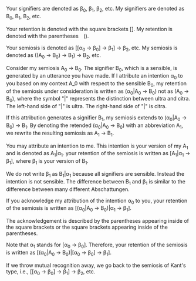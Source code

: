 Your signifiers are denoted as &beta;<sub>0</sub>, &beta;<sub>1</sub>, &beta;<sub>2</sub>, etc.
My signifiers are denoted as B<sub>0</sub>, B<sub>1</sub>, B<sub>2</sub>, etc.

Your retention is denoted with the square brackets [].
My retention is denoted with the parentheses　().

Your semiosis is denoted as [[&alpha;<sub>0</sub> -> &beta;<sub>0</sub>] -> &beta;<sub>1</sub>] -> &beta;<sub>2</sub>, etc.
My semiosis is denoted as ((A<sub>0</sub> -> B<sub>0</sub>) -> B<sub>1</sub>) -> B<sub>2</sub>, etc.

Consider my semiosis A<sub>0</sub> -> B<sub>0</sub>. The signifier B<sub>0</sub>, which is a sensible, is generated by an utterance you have made. If I attribute an intention &alpha;<sub>0</sub> to you based on my context A_0 with respect to the sensible B<sub>0</sub>, my retention of the semiosis under consideration is written as (&alpha;<sub>0</sub>|A<sub>0</sub> -> B<sub>0</sub>) not as (A<sub>0</sub> -> B<sub>0</sub>), where the symbol "|" represents the distinction between ultra and citra. The left-hand side of "|" is ultra. The right-hand side of "|" is citra.

If this attribution generates a signifier B<sub>1</sub>, my semiosis extends to (&alpha;<sub>0</sub>|A<sub>0</sub> -> B<sub>0</sub>) -> B<sub>1</sub>. By denoting the retended (&alpha;<sub>0</sub>|A<sub>0</sub> -> B<sub>0</sub>) with an abbreviation A<sub>1</sub>, we rewrite the resulting semiosis as A<sub>1</sub> -> B<sub>1</sub>.

You may attribute an intention to me. This intention is your version of my A<sub>1</sub> and is denoted as A<sub>1</sub>|&alpha;<sub>1</sub>. your retention of the semiosis is written as [A<sub>1</sub>|&alpha;<sub>1</sub> -> &beta;<sub>1</sub>], where &beta;<sub>1</sub> is your version of B<sub>1</sub>.

We do not write &beta;<sub>1</sub> as B<sub>1</sub>|&alpha;<sub>1</sub> because all signifiers are sensible. Instead the intention is not sensible. The difference between B<sub>1</sub> and &beta;<sub>1</sub> is similar to the difference between many different Abschattungen.

If you acknowledge my attribution of the intention &alpha;<sub>0</sub> to you, your retention of the semiosis is written as [(&alpha;<sub>0</sub>|A<sub>0</sub> -> B<sub>0</sub>)|&alpha;<sub>1</sub> -> &beta;<sub>1</sub>].

The acknowledgement is described by the parentheses appearing inside of the square brackets or the square brackets appearing inside of the parentheses.

Note that &alpha;<sub>1</sub> stands for [&alpha;<sub>0</sub> -> &beta;<sub>0</sub>]. Therefore, your retention of the semiosis is written as [(&alpha;<sub>0</sub>|A<sub>0</sub> -> B<sub>0</sub>)|[&alpha;<sub>0</sub> -> &beta;<sub>0</sub>] -> &beta;<sub>1</sub>].

If we throw mutual recognition away, we go back to the semiosis of Kant's type, i.e., [[&alpha;<sub>0</sub> -> &beta;<sub>0</sub>] -> &beta;<sub>1</sub>] -> &beta;<sub>2</sub>, etc.
